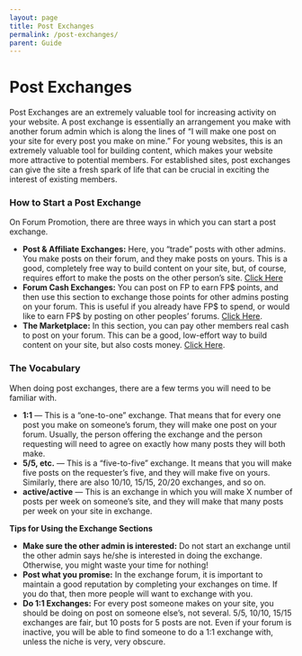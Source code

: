 ```yaml
---
layout: page
title: Post Exchanges
permalink: /post-exchanges/
parent: Guide
---
```


# Post Exchanges

Post Exchanges are an extremely valuable tool for increasing activity on your website. A post exchange is essentially an arrangement you make with another forum admin which is along the lines of “I will make one post on your site for every post you make on mine.” For young websites, this is an extremely valuable tool for building content, which makes your website more attractive to potential members. For established sites, post exchanges can give the site a fresh spark of life that can be crucial in exciting the interest of existing members.

### How to Start a Post Exchange

On Forum Promotion, there are three ways in which you can start a post exchange.

- **Post & Affiliate Exchanges:** Here, you “trade” posts with other admins. You make posts on their forum, and they make posts on yours. This is a good, completely free way to build content on your site, but, of course, requires effort to make the posts on the other person’s site. [Click Here](https://forumpromotion.net/forums/exchange-central.47)
- **Forum Cash Exchanges:** You can post on FP to earn FP$ points, and then use this section to exchange those points for other admins posting on your forum. This is useful if you already have FP$ to spend, or would like to earn FP$ by posting on other peoples’ forums. [Click Here](https://forumpromotion.net/forums/fp-exchanges.84/).
- **The Marketplace:** In this section, you can pay other members real cash to post on your forum. This can be a good, low-effort way to build content on your site, but also costs money. [Click Here](https://forumpromotion.net/forums/marketplace.78/).

### The Vocabulary

When doing post exchanges, there are a few terms you will need to be familiar with.

- **1:1** — This is a “one-to-one” exchange. That means that for every one post you make on someone’s forum, they will make one post on your forum. Usually, the person offering the exchange and the person requesting will need to agree on exactly how many posts they will both make.
- **5/5, etc.** — This is a “five-to-five” exchange. It means that you will make five posts on the requester’s five, and they will make five on yours. Similarly, there are also 10/10, 15/15, 20/20 exchanges, and so on.
- **active/active** — This is an exchange in which you will make X number of posts per week on someone’s site, and they will make that many posts per week on your site in exchange.


**Tips for Using the Exchange Sections**

*   **Make sure the other admin is interested:** Do not start an exchange until the other admin says he/she is interested in doing the exchange. Otherwise, you might waste your time for nothing!
*   **Post what you promise:** In the exchange forum, it is important to maintain a good reputation by completing your exchanges on time. If you do that, then more people will want to exchange with you.
*   **Do 1:1 Exchanges:** For every post someone makes on your site, you should be doing on post on someone else’s, not several. 5/5, 10/10, 15/15 exchanges are fair, but 10 posts for 5 posts are not. Even if your forum is inactive, you will be able to find someone to do a 1:1 exchange with, unless the niche is very, very obscure.
